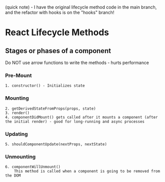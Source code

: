 (quick note) - I have the original lifecycle method code in the main branch, and the refactor with hooks is on the "hooks" branch!
# React Lifecycle Methods 

## Stages or phases of a component

Do NOT use arrow functions to write the methods - hurts performance

### Pre-Mount
    1. constructor() - Initializes state

### Mounting
    2. getDerivedStateFromProps(props, state)
    3. render()
    4. componentDidMount() gets called after it mounts a component (after the initial render) - good for long-running and async processes

### Updating
    5. shouldComponentUpdate(nextProps, nextState)

### Unmounting
    6. componentWillUnmount()
        This method is called when a component is going to be removed from the DOM